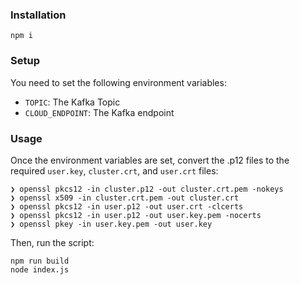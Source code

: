 ### Installation

```
npm i
```

###  Setup

You need to set the following environment variables:

* `TOPIC`: The Kafka Topic
* `CLOUD_ENDPOINT`: The Kafka endpoint

### Usage

Once the environment variables are set, convert the .p12 files to the required `user.key`, `cluster.crt`, and `user.crt` files:

```
❯ openssl pkcs12 -in cluster.p12 -out cluster.crt.pem -nokeys
❯ openssl x509 -in cluster.crt.pem -out cluster.crt
❯ openssl pkcs12 -in user.p12 -out user.crt -clcerts
❯ openssl pkcs12 -in user.p12 -out user.key.pem -nocerts
❯ openssl pkey -in user.key.pem -out user.key
```

Then, run the script:


```
npm run build
node index.js
```

